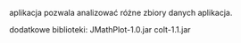 aplikacja pozwala analizować różne zbiory danych aplikacja.

dodatkowe biblioteki:
JMathPlot-1.0.jar
colt-1.1.jar